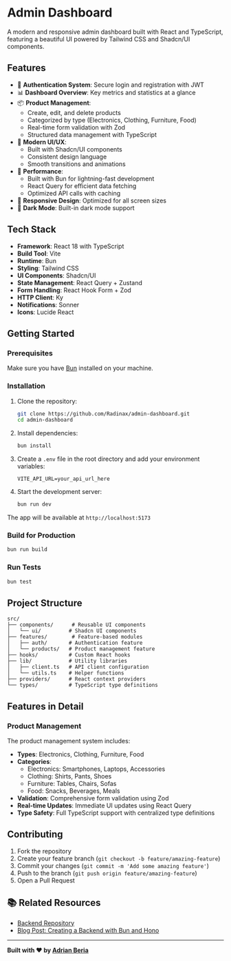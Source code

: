 # Admin Dashboard

A modern and responsive admin dashboard built with React and TypeScript, featuring a beautiful UI powered by Tailwind CSS and Shadcn/UI components.

## Features

- 🔐 **Authentication System**: Secure login and registration with JWT
- 📊 **Dashboard Overview**: Key metrics and statistics at a glance
- 📦 **Product Management**: 
  - Create, edit, and delete products
  - Categorized by type (Electronics, Clothing, Furniture, Food)
  - Real-time form validation with Zod
  - Structured data management with TypeScript
- 🎨 **Modern UI/UX**: 
  - Built with Shadcn/UI components
  - Consistent design language
  - Smooth transitions and animations
- 🚀 **Performance**: 
  - Built with Bun for lightning-fast development
  - React Query for efficient data fetching
  - Optimized API calls with caching
- 📱 **Responsive Design**: Optimized for all screen sizes
- 🌙 **Dark Mode**: Built-in dark mode support

## Tech Stack

- **Framework**: React 18 with TypeScript
- **Build Tool**: Vite
- **Runtime**: Bun
- **Styling**: Tailwind CSS
- **UI Components**: Shadcn/UI
- **State Management**: React Query + Zustand
- **Form Handling**: React Hook Form + Zod
- **HTTP Client**: Ky
- **Notifications**: Sonner
- **Icons**: Lucide React

## Getting Started

### Prerequisites

Make sure you have [Bun](https://bun.sh) installed on your machine.

### Installation

1. Clone the repository:
   ```bash
   git clone https://github.com/Radinax/admin-dashboard.git
   cd admin-dashboard
   ```

2. Install dependencies:
   ```bash
   bun install
   ```

3. Create a `.env` file in the root directory and add your environment variables:
   ```env
   VITE_API_URL=your_api_url_here
   ```

4. Start the development server:
   ```bash
   bun run dev
   ```

The app will be available at `http://localhost:5173`

### Build for Production

```bash
bun run build
```

### Run Tests

```bash
bun test
```

## Project Structure

```
src/
├── components/      # Reusable UI components
│   └── ui/         # Shadcn UI components
├── features/        # Feature-based modules
│   ├── auth/       # Authentication feature
│   └── products/   # Product management feature
├── hooks/          # Custom React hooks
├── lib/            # Utility libraries
│   ├── client.ts   # API client configuration
│   └── utils.ts    # Helper functions
├── providers/      # React context providers
└── types/          # TypeScript type definitions
```

## Features in Detail

### Product Management

The product management system includes:

- **Types**: Electronics, Clothing, Furniture, Food
- **Categories**: 
  - Electronics: Smartphones, Laptops, Accessories
  - Clothing: Shirts, Pants, Shoes
  - Furniture: Tables, Chairs, Sofas
  - Food: Snacks, Beverages, Meals
- **Validation**: Comprehensive form validation using Zod
- **Real-time Updates**: Immediate UI updates using React Query
- **Type Safety**: Full TypeScript support with centralized type definitions

## Contributing

1. Fork the repository
2. Create your feature branch (`git checkout -b feature/amazing-feature`)
3. Commit your changes (`git commit -m 'Add some amazing feature'`)
4. Push to the branch (`git push origin feature/amazing-feature`)
5. Open a Pull Request

## 📚 Related Resources

- [Backend Repository](https://github.com/Radinax/admin-dashboard-api)
- [Blog Post: Creating a Backend with Bun and Hono](https://adrian-beria-blog.netlify.app/blog/69_creating-a-backend-with-bun-and-hono/)

---

**Built with ❤️ by [Adrian Beria](https://github.com/Radinax)**
